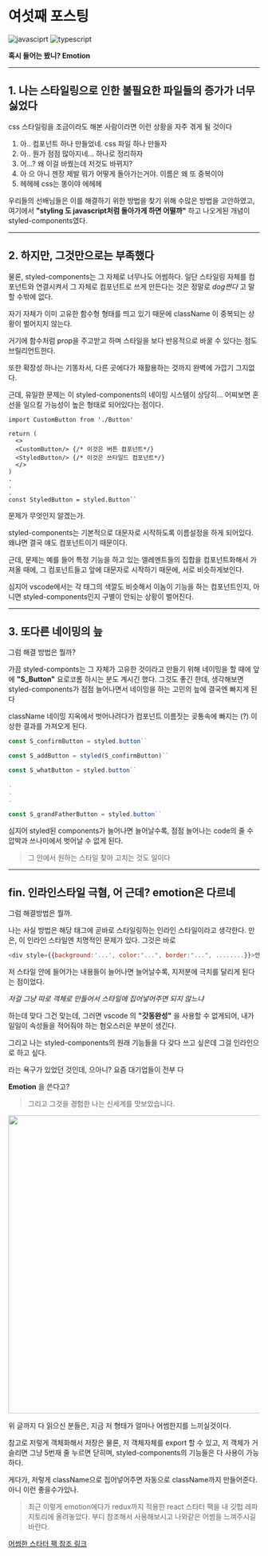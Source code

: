 # 여섯째 포스팅

![javasciprt](https://img.shields.io/badge/javascript-up%20to%20date-yellow)
![typescript](https://img.shields.io/badge/typescript-up%20to%20date-blue)

**혹시 들어는 봤니? Emotion**

---

## 1. 나는 스타일링으로 인한 불필요한 파일들의 증가가 너무 싫었다

css 스타일링을 조금이라도 해본 사람이라면 이런 상황을 자주 겪게 될 것이다

1. 아.. 컴포넌트 하나 만들었네. css 파일 하나 만들자
2. 아.. 뭔가 점점 많아지네... 하나로 정리하자
3. 어...? 왜 이걸 바꿨는데 저것도 바뀌지?
4. 아 으 아니 젠장 제발 뭐가 어떻게 돌아가는거야. 이름은 왜 또 중복이야
5. 헤헤헤 css는 똥이야 에헤헤

우리들의 선배님들은 이를 해결하기 위한 방법을 찾기 위해 수많은 방법을 고안하였고, 여기에서 **"styling 도 javascript처럼 돌아가게 하면 어떨까"** 하고 나오게된 개념이 styled-components였다.

---

## 2. 하지만, 그것만으로는 부족했다

물론, styled-components는 그 자체로 너무나도 어썸하다. 일단 스타일링 자체를 컴포넌트와 연결시켜서 그 자체로 컴포넌트로 쓰게 만든다는 것은 정말로 _dog쩐다_ 고 말할 수밖에 없다.

자기 자체가 이미 고유한 함수형 형태를 띄고 있기 때문에 className 이 중복되는 상황이 벌어지지 않는다.

거기에 함수처럼 prop을 주고받고 하며 스타일을 보다 반응적으로 바꿀 수 있다는 점도 브릴리언트한다.

또한 확장성 하나는 기똥차서, 다른 곳에다가 재활용하는 것까지 완벽에 가깝기 그지없다.

근데, 유일한 문제는 이 styled-components의 네이밍 시스템이 상당히... 어찌보면 혼선을 일으킬 가능성이 높은 형태로 되어있다는 점이다.

```tsx
import CustomButton from './Button'

return (
  <>
  <CustomButton/> {/* 이것은 버튼 컴포넌트*/}
  <StyledButton/> {/* 이것은 쓰타일드 컴포넌트*/}
  </>
)
.
.
.
const StyledButton = styled.Button``
```

문제가 무엇인지 알겠는가.

styled-components는 기본적으로 대문자로 시작하도록 이름설정을 하게 되어있다. 왜냐면 결국 얘도 컴포넌트이기 때문이다.

근데, 문제는 예를 들어 특정 기능을 하고 있는 엘레멘트들의 집합을 컴포넌트화해서 가져올 때에, 그 컴포넌트들고 앞에 대문자로 시작하기 때문에, 서로 비슷하게보인다.

심지어 vscode에서는 각 태그의 색깔도 비슷해서 이놈이 기능을 하는 컴포넌트인지, 아니면 styled-components인지 구별이 안되는 상황이 벌어진다.

---

## 3. 또다른 네이밍의 늪

그럼 해결 방법은 뭘까?

가끔 styled-componts는 그 자체가 고유한 것이라고 만들기 위해 네이밍을 할 때에 앞에 **"S_Button"** 요로코롬 하시는 분도 계시긴 했다. 그것도 좋긴 한데, 생각해보면 styled-components가 점점 늘어나면서 네이밍을 하는 고민의 늪에 결국엔 빠지게 된다

className 네이밍 지옥에서 벗어나려다가 컴포넌트 이름짓는 곶통속에 빠지는 (?) 이상한 결과를 가져오게 된다.

```typescript
const S_confirmButton = styled.button``

const S_addButton = styled(S_confirmButton)``

const S_whatButton = styled.button``

.
.
.

const S_grandFatherButton = styled.button``
```

심지어 styled된 components가 늘어나면 늘어날수록, 점점 늘어나는 code의 줄 수 압박과 쓰나미에서 벗어날 수 없게 된다.

> 그 안에서 원하는 스타일 찾아 고치는 것도 일이다

---

## fin. 인라인스타일 극혐, 어 근데? emotion은 다르네

그럼 해결방법은 뭘까.

나는 사실 방법은 해당 태그에 곧바로 스타일링하는 인라인 스타일이라고 생각한다. 만은, 이 인라인 스타일엔 치명적인 문제가 있다. 그것은 바로

```js
<div style={{background:'...', color:"...", border:"...", ........}}>안뇽<div>
```

저 스타일 안에 들어가는 내용들이 늘어나면 늘어날수록, 지저분에 극치를 달리게 된다는 점이었다.

_저걸 그냥 따로 객체로 만들어서 스타일에 집어넣어주면 되지 않느냐_

하는데 맞다 그건 맞는데, 그러면 vscode 의 **"갓동완성"** 을 사용할 수 없게되어, 내가 일일이 속성들을 적어줘야 하는 혐오스러운 부분이 생긴다.

그리고 나는 styled-components의 원래 기능들을 다 갖다 쓰고 싶은데 그걸 인라인으로 하고 싶다.

라는 욕구가 있었던 것인데, 으아니? 요즘 대기업들이 전부 다

**Emotion** 을 쓴다고?

> 그리고 그것을 경험한 나는 신세계를 맛보았습니다.

<img width="596" src="https://user-images.githubusercontent.com/58500558/118340526-efcdf800-b556-11eb-83f4-2bcd5fe035ff.png">

위 글까지 다 읽으신 분들은, 지금 저 형태가 얼마나 어썸한지를 느끼실것이다.

참고로 저렇게 객체화해서 저장은 물론, 저 객체자체를 export 할 수 있고, 저 객체가 거슬리면 그냥 5번재 줄 누르면 닫히며, styled-components의 기능들은 다 사용이 가능하다.

게다가, 저렇게 className으로 집어넣어주면 자동으로 className까지 만들어준다. 아니 이런 좋을수가있나.

> 최근 이렇게 emotion에다가 redux까지 적용한 react 스타터 팩을 내 깃헙 레파지토리에 올려놓았다. 부디 참조해서 사용해보시고 나와같은 어썸을 느껴주시길 바란다.

[어썸한 스타터 팩 참조 링크](https://github.com/chltjdrhd777/react-redux-defaultSetting)
